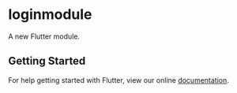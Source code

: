 # loginmodule

A new Flutter module.

## Getting Started

For help getting started with Flutter, view our online
[documentation](https://flutter.dev/).
